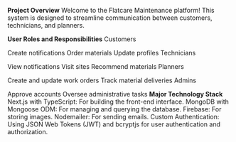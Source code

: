 **Project Overview**
Welcome to the Flatcare Maintenance platform! This system is designed to streamline communication between customers, technicians, and planners.

**User Roles and Responsibilities**
Customers

Create notifications
Order materials
Update profiles
Technicians

View notifications
Visit sites
Recommend materials
Planners

Create and update work orders
Track material deliveries
Admins

Approve accounts
Oversee administrative tasks
**Major Technology Stack**
Next.js with TypeScript: For building the front-end interface.
MongoDB with Mongoose ODM: For managing and querying the database.
Firebase: For storing images.
Nodemailer: For sending emails.
Custom Authentication: Using JSON Web Tokens (JWT) and bcryptjs for user authentication and authorization.
